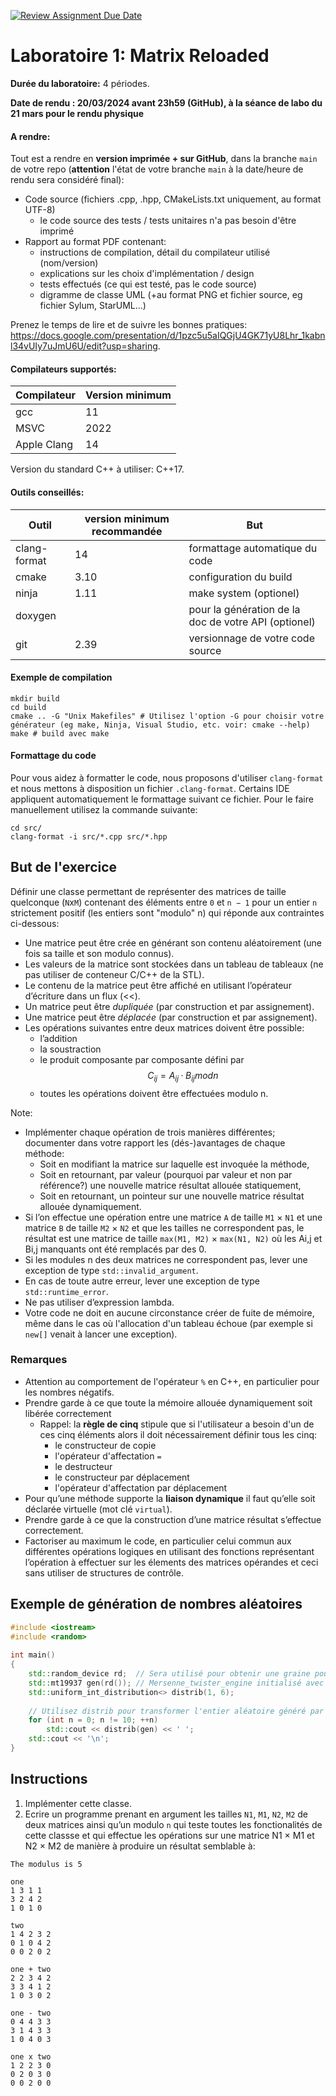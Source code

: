 [![Review Assignment Due Date](https://classroom.github.com/assets/deadline-readme-button-24ddc0f5d75046c5622901739e7c5dd533143b0c8e959d652212380cedb1ea36.svg)](https://classroom.github.com/a/5d-lxBZU)
# Laboratoire 1: Matrix Reloaded


**Durée du laboratoire:** 4 périodes. 

**Date de rendu : 20/03/2024 avant 23h59 (GitHub), à la séance de labo du 21 mars pour le rendu physique**

#### A rendre: 

Tout est a rendre en **version imprimée + sur GitHub**, dans la branche `main` de votre repo (**attention** l'état de votre branche `main` à la date/heure de rendu sera considéré final):
- Code source (fichiers .cpp, .hpp, CMakeLists.txt uniquement, au format UTF-8)
  - le code source des tests / tests unitaires n'a pas besoin d'être imprimé
- Rapport au format PDF contenant:
  - instructions de compilation, détail du compilateur utilisé (nom/version)
  - explications sur les choix d'implémentation / design
  - tests effectués (ce qui est testé, pas le code source)
  - digramme de classe UML (+au format PNG et fichier source, eg fichier Sylum, StarUML...)

Prenez le temps de lire et de suivre les bonnes pratiques: https://docs.google.com/presentation/d/1pzc5u5aIQGjU4GK71yU8Lhr_1kabnl34vUIy7uJmU6U/edit?usp=sharing.

#### Compilateurs supportés:

|Compilateur|Version minimum|
|---|---|
|gcc|11|
|MSVC|2022|
|Apple Clang|14|

Version du standard C++ à utiliser: C++17.

#### Outils conseillés:

|Outil|version minimum recommandée|But|
|---|---|---|
|clang-format|14|formattage automatique du code|
|cmake|3.10|configuration du build|
|ninja|1.11|make system (optionel)|
|doxygen||pour la génération de la doc de votre API (optionel)|
|git|2.39|versionnage de votre code source|

#### Exemple de compilation

```shell
mkdir build
cd build
cmake .. -G "Unix Makefiles" # Utilisez l'option -G pour choisir votre générateur (eg make, Ninja, Visual Studio, etc. voir: cmake --help)
make # build avec make
```

#### Formattage du code

Pour vous aidez à formatter le code, nous proposons d'utiliser `clang-format` et nous mettons à disposition un fichier `.clang-format`.
Certains IDE appliquent automatiquement le formattage suivant ce fichier. Pour le faire manuellement utilisez la commande suivante:

```shell
cd src/
clang-format -i src/*.cpp src/*.hpp
```

## But de l'exercice

Définir une classe permettant de représenter des matrices de taille quelconque (`N`x`M`) contenant des éléments entre `0` et `n − 1` pour un entier `n` strictement  positif (les entiers sont "modulo" n) qui réponde aux contraintes ci-dessous:

- Une matrice peut être crée en générant son contenu aléatoirement (une fois sa taille et son modulo connus).
- Les valeurs de la matrice sont stockées dans un tableau de tableaux (ne pas utiliser de conteneur C/C++ de la STL).
- Le contenu de la matrice peut être affiché en utilisant l’opérateur d’écriture dans un flux (<<).
- Un matrice peut être _dupliquée_ (par construction et par assignement).
- Une matrice peut être _déplacée_ (par construction et par assignement).
- Les opérations suivantes entre deux matrices doivent être possible: 
  - l’addition
  - la soustraction 
  - le produit composante par composante défini par $$C{_i}{_j} = A{_i}{_j} · B{_i}{_j} mod n$$
  - toutes les opérations doivent être effectuées modulo n.

Note: 

- Implémenter chaque opération de trois manières différentes; documenter dans votre rapport les (dés-)avantages  de chaque méthode:
  - Soit en modifiant la matrice sur laquelle est invoquée la méthode,
  - Soit en retournant, par valeur (pourquoi par valeur et non par référence?) une nouvelle matrice résultat allouée statiquement,
  - Soit en retournant, un pointeur sur une nouvelle matrice résultat allouée dynamiquement.
- Si l’on effectue une opération entre une matrice `A` de taille `M1` × `N1` et une matrice `B` de taille `M2` × `N2` et que les tailles ne correspondent pas, le résultat est une matrice de taille `max(M1, M2)` × `max(N1, N2)` où les Ai,j et Bi,j manquants ont été remplacés par des 0.
- Si les modules n des deux matrices ne correspondent pas, lever une exception de type `std::invalid_argument`.
- En cas de toute autre erreur, lever une exception de type `std::runtime_error`.
- Ne pas utiliser d’expression lambda.
- Votre code ne doit en aucune circonstance créer de fuite de mémoire, même dans le cas où l'allocation d'un tableau échoue (par exemple si `new[]` venait à lancer une exception).

### Remarques

- Attention au comportement de l'opérateur `%` en C++, en particulier pour les nombres négatifs.
- Prendre garde à ce que toute la mémoire allouée dynamiquement soit libérée correctement
  - Rappel: la **règle de cinq** stipule que si l'utilisateur a besoin d'un de ces cinq éléments alors il doit nécessairement définir tous les cinq:
     - le constructeur de copie
     - l'opérateur d'affectation `=` 
     - le destructeur
     - le constructeur par déplacement
     - l'opérateur d'affectation par déplacement
- Pour qu’une méthode supporte la **liaison dynamique** il faut qu’elle soit déclarée virtuelle (mot clé `virtual`).
- Prendre garde à ce que la construction d’une matrice résultat s’effectue correctement.
- Factoriser au maximum le code, en particulier celui commun aux différentes opérations logiques en utilisant des fonctions représentant l’opération à effectuer sur les élements des matrices opérandes et ceci sans utiliser de structures de contrôle.

## Exemple de génération de nombres aléatoires

```c++
#include <iostream>
#include <random>
 
int main()
{
    std::random_device rd;  // Sera utilisé pour obtenir une graine pour le moteur de nombres aléatoires
    std::mt19937 gen(rd()); // Mersenne_twister_engine initialisé avec rd()
    std::uniform_int_distribution<> distrib(1, 6);
 
    // Utilisez distrib pour transformer l'entier aléatoire généré par gen dans l'intervalle [1, 6]
    for (int n = 0; n != 10; ++n)
        std::cout << distrib(gen) << ' ';
    std::cout << '\n';
}
```

## Instructions

1. Implémenter cette classe.
2. Ecrire un programme prenant en argument les tailles `N1`, `M1`, `N2`, `M2` de deux matrices ainsi qu’un modulo `n` qui teste toutes les fonctionalités de cette classse et qui effectue les opérations sur une matrice N1 × M1 et N2 × M2 de manière à produire un résultat semblable à:

```
The modulus is 5

one
1 3 1 1
3 2 4 2
1 0 1 0

two
1 4 2 3 2
0 1 0 4 2
0 0 2 0 2

one + two
2 2 3 4 2
3 3 4 1 2
1 0 3 0 2

one - two
0 4 4 3 3
3 1 4 3 3
1 0 4 0 3

one x two
1 2 2 3 0
0 2 0 3 0
0 0 2 0 0
```
